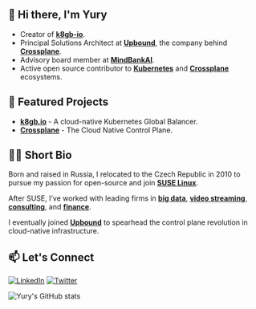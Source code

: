 ## 👋 Hi there, I'm Yury

- Creator of [**k8gb-io**](https://www.k8gb.io/).
- Principal Solutions Architect at [**Upbound**](https://github.com/upbound), the company behind [**Crossplane**](https://github.com/crossplane/).
- Advisory board member at [**MindBankAI**](https://mindbank.ai/).
- Active open source contributor to [**Kubernetes**](https://kubernetes.io/) and [**Crossplane**](https://github.com/crossplane/) ecosystems.


## 🚀 Featured Projects
- [**k8gb.io**](https://www.k8gb.io/) - A cloud-native Kubernetes Global Balancer.
- [**Crossplane**](https://github.com/crossplane/crossplane) - The Cloud Native Control Plane.


## 🧑‍💼 Short Bio

Born and raised in Russia, I relocated to the Czech Republic in 2010 to pursue my passion for open-source and join [**SUSE Linux**](https://www.suse.com/).

After SUSE, I’ve worked with leading firms in [**big data**](https://www.gooddata.com/), [**video streaming**](https://www.iflix.com/), [**consulting**](https://www.mckinsey.com/), and [**finance**](https://www.absa.africa/).

I eventually joined [**Upbound**](https://www.upbound.io/) to spearhead the control plane revolution in cloud-native infrastructure.


## 📫 Let's Connect
[![LinkedIn](https://img.shields.io/badge/LinkedIn-blue?style=for-the-badge&logo=linkedin)](https://www.linkedin.com/in/yurytsarev/)
[![Twitter](https://img.shields.io/badge/Twitter-1DA1F2?style=for-the-badge&logo=twitter&logoColor=white)](https://x.com/xnullz)


![Yury's GitHub stats](https://github-readme-stats.vercel.app/api?username=ytsarev&count_private=true&show_icons=true&theme=tokyonight)

